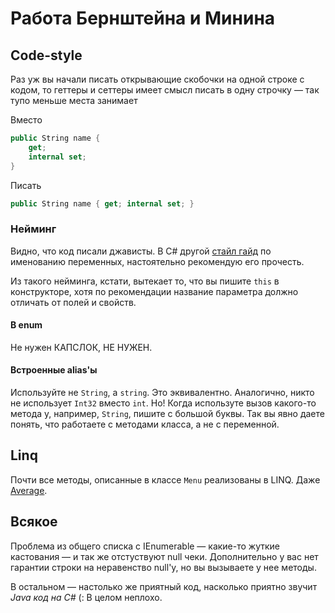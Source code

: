 # Работа Бернштейна и Минина

## Code-style

Раз уж вы начали писать открывающие скобочки на одной строке с кодом, то геттеры и сеттеры имеет смысл писать в одну строчку — так тупо меньше места занимает

Вместо 

```C#
public String name {
    get;
    internal set;
}
```

Писать
```C#
public String name { get; internal set; }
```

### Нейминг

Видно, что код писали джависты. В C# другой [стайл гайд](https://docs.microsoft.com/en-us/dotnet/standard/design-guidelines/general-naming-conventions) по именованию переменных, настоятельно рекомендую его прочесть. 	

Из такого нейминга, кстати, вытекает то, что вы пишите `this` в конструкторе, хотя по рекомендации название параметра должно отличать от полей и свойств.

#### В enum
Не нужен КАПСЛОК, НЕ НУЖЕН.

#### Встроенные alias'ы
Используйте не `String`, а `string`. Это эквивалентно. Аналогично, никто не использует `Int32` вместо `int`. 
Но! Когда используте вызов какого-то метода у, например, `String`, пишите с большой буквы. Так вы явно даете понять, что работаете с методами класса, а не с переменной. 

## Linq
Почти все методы, описанные в классе `Menu` реализованы в LINQ. Даже [Average][1].

## Всякое
Проблема из общего списка с IEnumerable — какие-то жуткие кастования — и так же отстуствуют null чеки. Дополнительно у вас нет гарантии строки на неравенство null'у, но вы вызываете у нее методы.

В остальном — настолько же приятный код, насколько приятно звучит _Java код на C#_ (:
В целом неплохо.

[1]: https://msdn.microsoft.com/en/library/bb535036(v=vs.110).aspx